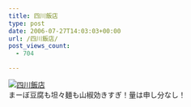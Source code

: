 ```yaml
---
title: 四川飯店
type: post
date: 2006-07-27T14:03:03+00:00
url: /四川飯店/
post_views_count:
  - 704

---
```

[<img class="image-full" src="https://i2.wp.com/jqinglong.html.xdomain.jp/bimg/20060727.jpg" alt="四川飯店" border="0" data-recalc-dims="1" />][1]  
まーぼ豆腐も坦々麺も山椒効きすぎ！量は申し分なし！

 [1]: https://i2.wp.com/jqinglong.html.xdomain.jp/bimg/20060727.jpg